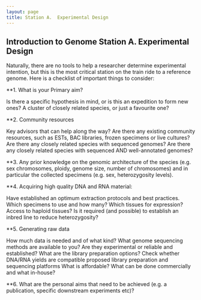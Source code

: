```yaml
---
layout: page
title: Station A.  Experimental Design
---
```

## Introduction to Genome Station A. Experimental Design

Naturally, there are no tools to help a researcher determine experimental intention, but this is the most critical station on the train ride to a reference genome. Here is a checklist of important things to consider:

**1. What is your Primary aim?

  Is there a specific hypothesis in mind, or is this an expedition to form new ones?
  A cluster of closely related species, or just a favourite one?

**2. Community resources

  Key advisors that can help along the way?
  Are there any existing community resources, such as ESTs, BAC libraries, frozen specimens or live cultures?
  Are there any closely related species with sequenced genomes?
  Are there any closely related species with sequenced AND well-annotated genomes?

**3. Any prior knowledge on the genomic architecture of the species (e.g. sex chromosomes, ploidy, genome size, number of chromosomes) and in particular the collected specimens (e.g. sex, heterozygosity levels).

**4. Acquiring high quality DNA and RNA material:

  Have established an optimum extraction protocols and best practices. Which specimens to use and how many?
  Which tissues for expression?
  Access to haploid tissues?
  Is it required (and possible) to establish an inbred line to reduce heterozygosity?

**5. Generating raw data

  How much data is needed and of what kind?
  What genome sequencing methods are available to you? Are they experimental or reliable and established?
  What are the library preparation options?
  Check whether DNA/RNA yields are compatible proposed library preparation and sequencing platforms
  What is affordable?
  What can be done commercially and what in-house?
  
**6. What are the personal aims that need to be achieved (e.g. a publication, specific downstream experiments etc)?
